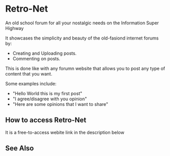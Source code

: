 # Retro-Net
An old school forum for all your nostalgic needs on the Information Super Highway

It showcases the simplicity and beauty of the old-fasiond internet forums by:

- Creating and Uploading posts.
- Commenting on posts.

This is done like with any forumn website that allows you to post any type of content that you want.

Some examples include:

- "Hello World this is my first post"
- "I agree/disagree with you opinion"
- "Here are some opinions that I want to share"

## How to access Retro-Net

It is a free-to-access webite link in the description below



## See Also
